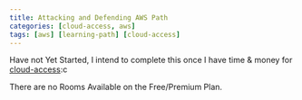 ```yaml
---
title: Attacking and Defending AWS Path
categories: [cloud-access, aws]
tags: [aws] [learning-path] [cloud-access]
---
```


Have not Yet Started, I intend to complete this once I have time & money for [cloud-access](https://tryhackme.com/cloud-access):c

There are no Rooms Available on the Free/Premium Plan.
